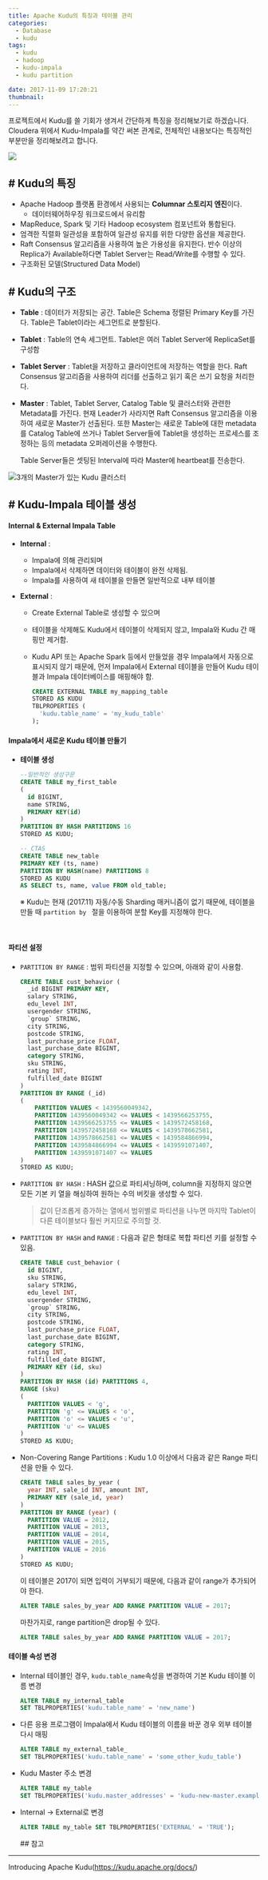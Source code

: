 ```yaml
---
title: Apache Kudu의 특징과 테이블 관리
categories:
  - Database
  - kudu
tags:
  - kudu
  - hadoop
  - kudu-impala
  - kudu partition

date: 2017-11-09 17:20:21
thumbnail:
---
```


프로젝트에서 Kudu를 쓸 기회가 생겨서 간단하게 특징을 정리해보기로 하겠습니다. Cloudera 위에서 Kudu-Impala를 약간 써본 관계로, 전체적인 내용보다는 특징적인 부분만을 정리해보려고 합니다. 

![](http://farm5.staticflickr.com/4582/37564317094_09c44cdb22_b.jpg)

## # Kudu의 특징
- Apache Hadoop 플랫폼 환경에서 사용되는 **Columnar 스토리지 엔진**이다.	
  - 데이터웨어하우징 워크로드에서 유리함
- MapReduce, Spark 및 기타 Hadoop ecosystem 컴포넌트와 통합된다.
- 엄격한 직렬화 일관성을 포함하여 일관성 유지를 위한 다양한 옵션을 제공한다.
- Raft Consensus 알고리즘을 사용하여 높은 가용성을 유지한다. 반수 이상의 Replica가 Available하다면 Tablet Server는 Read/Write를 수행할 수 있다.
- 구조화된 모델(Structured Data Model)



## # Kudu의 구조

- **Table** : 데이터가 저장되는 공간. Table은 Schema 정렬된 Primary Key를 가진다. Table은 Tablet이라는 세그먼트로 분할된다.

- **Tablet** : Table의 연속 세그먼트. Tablet은 여러 Tablet Server에 ReplicaSet를 구성함

- **Tablet Server** : Tablet을 저장하고 클라이언트에 저장하는 역할을 한다. Raft Consensus 알고리즘을 사용하여 리더를 선출하고 읽기 혹은 쓰기 요청을 처리한다.

- **Master** : Tablet, Tablet Server, Catalog Table 및 클러스터와 관련한 Metadata를 가진다. 현재 Leader가 사라지면 Raft Consensus 알고리즘을 이용하여 새로운 Master가 선출된다. 
  또한 Master는 새로운 Table에 대한 metadata를 Catalog Table에 쓰거나 Tablet Server들에 Tablet을 생성하는 프로세스를 조정하는 등의 metadata 오퍼레이션을 수행한다.  

  Table Server들은 셋팅된 Interval에 따라 Master에 heartbeat를 전송한다.



![3개의 Master가 있는 Kudu 클러스터](https://kudu.apache.org/docs/images/kudu-architecture-2.png)



## # Kudu-Impala 테이블 생성

#### Internal & External Impala Table

- **Internal** : 

  - Impala에 의해 관리되며 
  - Impala에서 삭제하면 데이터와 테이블이 완전 삭제됨. 
  - Impala를 사용하여 새 테이블을 만들면 일반적으로 내부 테이블

- **External** : 

  - Create External Table로 생성할 수 있으며

  - 테이블을 삭제해도 Kudu에서 테이블이 삭제되지 않고, Impala와 Kudu 간 매핑만 제거함.

  - Kudu API 또는 Apache Spark 등에서 만들었을 경우 Impala에서 자동으로 표시되지 않기 때문에, 먼저 Impala에서 External 테이블을 만들어 Kudu 테이블과 Impala 데이터베이스를 매핑해야 함.

    ```sql
    CREATE EXTERNAL TABLE my_mapping_table
    STORED AS KUDU
    TBLPROPERTIES (
      'kudu.table_name' = 'my_kudu_table'
    );
    ```

#### Impala에서 새로운 Kudu 테이블 만들기

- **테이블 생성**

  ```sql
  --일반적인 생성구문
  CREATE TABLE my_first_table
  (
    id BIGINT,
    name STRING,
    PRIMARY KEY(id)
  )
  PARTITION BY HASH PARTITIONS 16
  STORED AS KUDU;

  -- CTAS
  CREATE TABLE new_table
  PRIMARY KEY (ts, name)
  PARTITION BY HASH(name) PARTITIONS 8
  STORED AS KUDU
  AS SELECT ts, name, value FROM old_table;
  ```

  ※ Kudu는 현재 (2017.11) 자동/수동 Sharding 매커니즘이 없기 때문에, 테이블을 만들 때 `partition by ` 절을 이용하여 분할 Key를 지정해야 한다.

  ​

#### 파티션 설정

- `PARTITION BY RANGE` : 범위 파티션을 지정할 수 있으며, 아래와 같이 사용함.

  ```sql
  CREATE TABLE cust_behavior (
    _id BIGINT PRIMARY KEY,
    salary STRING,
    edu_level INT,
    usergender STRING,
    `group` STRING,
    city STRING,
    postcode STRING,
    last_purchase_price FLOAT,
    last_purchase_date BIGINT,
    category STRING,
    sku STRING,
    rating INT,
    fulfilled_date BIGINT
  )
  PARTITION BY RANGE (_id)
  (
      PARTITION VALUES < 1439560049342,
      PARTITION 1439560049342 <= VALUES < 1439566253755,
      PARTITION 1439566253755 <= VALUES < 1439572458168,
      PARTITION 1439572458168 <= VALUES < 1439578662581,
      PARTITION 1439578662581 <= VALUES < 1439584866994,
      PARTITION 1439584866994 <= VALUES < 1439591071407,
      PARTITION 1439591071407 <= VALUES
  )
  STORED AS KUDU;
  ```

- `PARTITION BY HASH` : HASH 값으로 파티셔닝하며, column을 지정하지 않으면 모든 기본 키 열을 해싱하여 원하는 수의 버킷을 생성할 수 있다.

    > 값이 단조롭게 증가하는 열에서 범위별로 파티션을 나누면 마지막 Tablet이 다른 테이블보다 훨씬 커지므로 주의할 것.

- `PARTITION BY HASH` and `RANGE` : 다음과 같은 형태로 복합 파티션 키를 설정할 수 있음.

    ```sql
    CREATE TABLE cust_behavior (
      id BIGINT,
      sku STRING,
      salary STRING,
      edu_level INT,
      usergender STRING,
      `group` STRING,
      city STRING,
      postcode STRING,
      last_purchase_price FLOAT,
      last_purchase_date BIGINT,
      category STRING,
      rating INT,
      fulfilled_date BIGINT,
      PRIMARY KEY (id, sku)
    )
    PARTITION BY HASH (id) PARTITIONS 4,
    RANGE (sku)
    (
      PARTITION VALUES < 'g',
      PARTITION 'g' <= VALUES < 'o',
      PARTITION 'o' <= VALUES < 'u',
      PARTITION 'u' <= VALUES
    )
    STORED AS KUDU;
    ```

- Non-Covering Range Partitions : Kudu 1.0 이상에서 다음과 같은 Range 파티션을 만들 수 있다. 

    ```sql
    CREATE TABLE sales_by_year (
      year INT, sale_id INT, amount INT,
      PRIMARY KEY (sale_id, year)
    )
    PARTITION BY RANGE (year) (
      PARTITION VALUE = 2012,
      PARTITION VALUE = 2013,
      PARTITION VALUE = 2014,
      PARTITION VALUE = 2015,
      PARTITION VALUE = 2016
    )
    STORED AS KUDU;
    ```

    이 테이블은 2017이 되면 입력이 거부되기 때문에, 다음과 같이 range가 추가되어야 한다.

    ```sql
    ALTER TABLE sales_by_year ADD RANGE PARTITION VALUE = 2017;
    ```

    마찬가지로, range partition은 drop될 수 있다.

    ```sql
    ALTER TABLE sales_by_year ADD RANGE PARTITION VALUE = 2017;
    ```

#### 테이블 속성 변경

- Internal 테이블인 경우, `kudu.table_name`속성을 변경하여 기본 Kudu 테이블 이름 변경

  ```sql
  ALTER TABLE my_internal_table
  SET TBLPROPERTIES('kudu.table_name' = 'new_name')
  ```

- 다른 응용 프로그램이 Impala에서 Kudu 테이블의 이름을 바꾼 경우 외부 테이블 다시 매핑

  ```sql
  ALTER TABLE my_external_table_
  SET TBLPROPERTIES('kudu.table_name' = 'some_other_kudu_table')
  ```

- Kudu Master 주소 변경

  ```sql
  ALTER TABLE my_table
  SET TBLPROPERTIES('kudu.master_addresses' = 'kudu-new-master.example.com:7051');
  ```

- Internal -> External로 변경

  ```sql
  ALTER TABLE my_table SET TBLPROPERTIES('EXTERNAL' = 'TRUE');
  ```

  ​## 참고
----
Introducing Apache Kudu(https://kudu.apache.org/docs/)